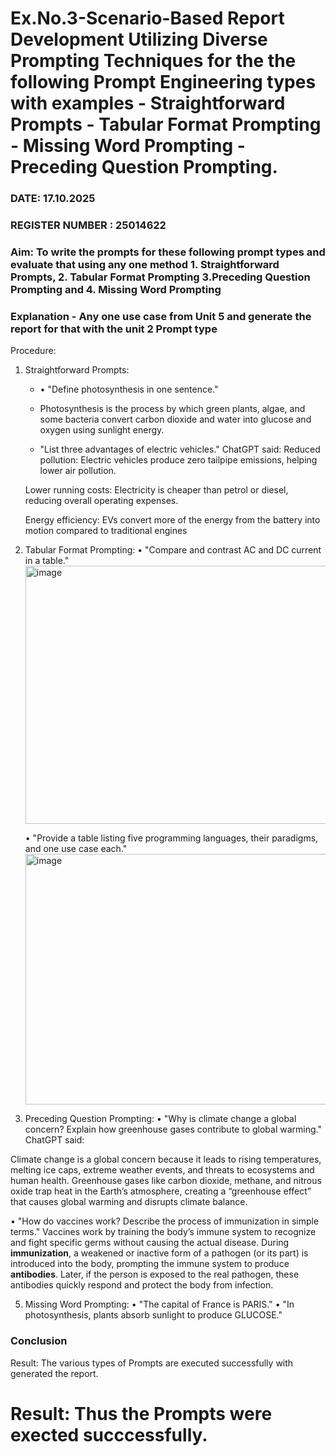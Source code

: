 # Ex.No.3-Scenario-Based Report Development Utilizing Diverse Prompting Techniques for the the following Prompt Engineering types with examples - Straightforward Prompts - Tabular Format Prompting - Missing Word Prompting - Preceding Question Prompting.

### DATE:  17.10.2025                                                                          
### REGISTER NUMBER : 25014622
### Aim: To write the prompts for these following prompt types and evaluate that using any one method 1. Straightforward Prompts, 2. Tabular Format Prompting 3.Preceding Question Prompting and 4. Missing Word Prompting

### Explanation - Any one use case from Unit 5 and generate the report for that with the unit 2 Prompt type
Procedure:
1.	Straightforward Prompts:
    - •	"Define photosynthesis in one sentence."
    - Photosynthesis is the process by which green plants, algae, and some bacteria convert carbon dioxide and water into glucose and oxygen using sunlight energy.
      
    - 	"List three advantages of electric vehicles."
    ChatGPT said:
    Reduced pollution: Electric vehicles produce zero tailpipe emissions, helping lower air pollution.
    
    Lower running costs: Electricity is cheaper than petrol or diesel, reducing overall operating expenses.
    
    Energy efficiency: EVs convert more of the energy from the battery into motion compared to traditional engines
    

 3.	Tabular Format Prompting:
     •	"Compare and contrast AC and DC current in a table."
   	<img width="982" height="413" alt="image" src="https://github.com/user-attachments/assets/9bfb51e7-4b77-49a5-8cc3-deeb9f0d4f69" />

     •	"Provide a table listing five programming languages, their paradigms, and one use case each."
   	<img width="985" height="401" alt="image" src="https://github.com/user-attachments/assets/c0a302d9-73a8-47c3-a44e-3b3142654044" />

   	
3. Preceding Question Prompting:
    •	"Why is climate change a global concern? Explain how greenhouse gases contribute to global warming."
   ChatGPT said:

Climate change is a global concern because it leads to rising temperatures, melting ice caps, extreme weather events, and threats to ecosystems and human health. Greenhouse gases like carbon dioxide, methane, and nitrous oxide trap heat in the Earth’s atmosphere, creating a “greenhouse effect” that causes global warming and disrupts climate balance.

 •	"How do vaccines work? Describe the process of immunization in simple terms."
Vaccines work by training the body’s immune system to recognize and fight specific germs without causing the actual disease. During **immunization**, a weakened or inactive form of a pathogen (or its part) is introduced into the body, prompting the immune system to produce **antibodies**. Later, if the person is exposed to the real pathogen, these antibodies quickly respond and protect the body from infection.

5. Missing Word Prompting:
   •	"The capital of France is PARIS."
  •	"In photosynthesis, plants absorb sunlight to produce GLUCOSE."


### Conclusion 


Result: The various types of Prompts are executed successfully with generated the report.




# Result: Thus the Prompts were exected succcessfully.

